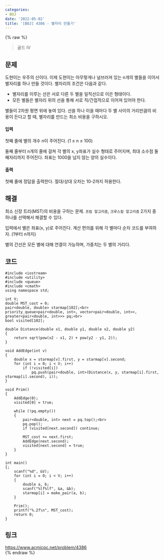 ```yaml
---
categories:
- BOJ
date: '2022-05-02'
title: '[BOJ] 4386 - 별자리 만들기'
---
```


{% raw %}
> 골드 IV<br>

## 문제
도현이는 우주의 신이다. 이제 도현이는 아무렇게나 널브러져 있는 n개의 별들을 이어서 별자리를 하나 만들 것이다. 별자리의 조건은 다음과 같다.

-   별자리를 이루는 선은 서로 다른 두 별을 일직선으로 이은 형태이다.
-   모든 별들은 별자리 위의 선을 통해 서로 직/간접적으로 이어져 있어야 한다.

별들이 2차원 평면 위에 놓여 있다. 선을 하나 이을 때마다 두 별 사이의 거리만큼의 비용이 든다고 할 때, 별자리를 만드는 최소 비용을 구하시오.

#### 입력
첫째 줄에 별의 개수 n이 주어진다. (1 ≤ n ≤ 100)

둘째 줄부터 n개의 줄에 걸쳐 각 별의 x, y좌표가 실수 형태로 주어지며, 최대 소수점 둘째자리까지 주어진다. 좌표는 1000을 넘지 않는 양의 실수이다.

#### 출력
첫째 줄에 정답을 출력한다. 절대/상대 오차는 10-2까지 허용한다.

## 해결
최소 신장 트리(MST)의 비용을 구하는 문제. `프림 알고리즘`, `크루스칼 알고리즘` 2가지 중 하나를 선택해서 해결할 수 있다.

입력에서 별은 좌표(x, y)로 주어진다. 계산 편의를 위해 각 별마다 순차 코드를 부여하자. (1부터 n까지)

별의 간선은 모든 별에 대해 연결이 가능하며, 가중치는 두 별의 거리다.

## 코드
```
#include <iostream>
#include <utility>
#include <queue>
#include <cmath>
using namespace std;

int V;
double MST_cost = 0;
pair<double, double> starmap[102];<br>
priority_queue<pair<double, int>, vector<pair<double, int>>, greater<pair<double, int>>> pq;<br>
bool visited[102];

double Distance(double x1, double y1, double x2, double y2)
{
	return sqrt(pow(x2 - x1, 2) + pow(y2 - y1, 2));
}

void AddEdge(int v)
{
	double x = starmap[v].first, y = starmap[v].second;
	for (int i = 0; i < V; i++)
		if (!visited[i])
			pq.push(pair<double, int>(Distance(x, y, starmap[i].first, starmap[i].second), i));
}

void Prim()
{
	AddEdge(0);
	visited[0] = true;

	while (!pq.empty())
	{
		pair<double, int> next = pq.top();<br>
		pq.pop();
		if (visited[next.second]) continue;

		MST_cost += next.first;
		AddEdge(next.second);
		visited[next.second] = true;
	}
}

int main()
{;
	scanf("%d", &V);
	for (int i = 0; i < V; i++)
	{
		double a, b;
		scanf("%lf%lf", &a, &b);
		starmap[i] = make_pair(a, b);
	}
	
	Prim();
	printf("%.2f\n", MST_cost);
	return 0;
}
```

## 링크
https://www.acmicpc.net/problem/4386<br>
{% endraw %}